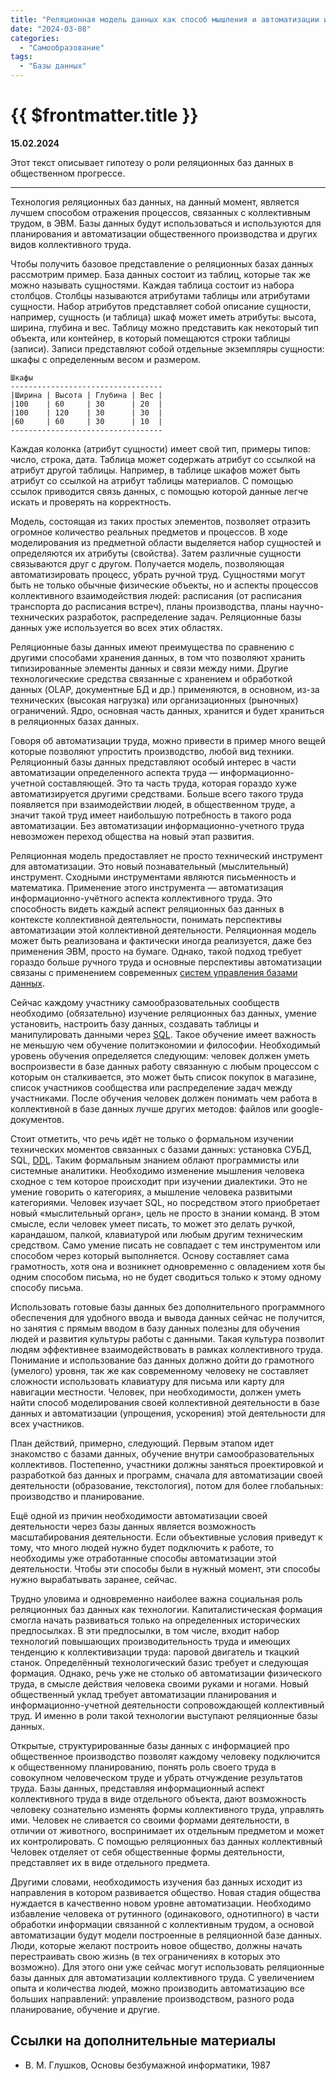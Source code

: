 ```yaml
---
title: "Реляционная модель данных как способ мышления и автоматизации информационного аспекта труда"
date: "2024-03-08"
categories:
  - "Самообразование"
tags:
  - "Базы данных"
---
```


# {{ $frontmatter.title }}

**15.02.2024**

Этот текст описывает гипотезу о роли реляционных баз данных в общественном прогрессе.

---

Технология реляционных баз данных, на данный момент, является лучшем способом отражения процессов, связанных с коллективным трудом, в ЭВМ. Базы данных будут использоваться и используются для планирования и автоматизации общественного производства и других видов коллективного труда.

Чтобы получить базовое представление о реляционных базах данных рассмотрим пример. База данных состоит из таблиц, которые так же можно называть сущностями. Каждая таблица состоит из набора столбцов. Столбцы называются атрибутами таблицы или атрибутами сущности. Набор атрибутов представляет собой описание сущности, например, сущность (и таблица) шкаф может иметь атрибуты: высота, ширина, глубина и вес. Таблицу можно представить как некоторый тип объекта, или контейнер, в который помещаются строки таблицы (записи). Записи представляют собой отдельные экземпляры сущности: шкафы с определенным весом и размером.

```
Шкафы
----------------------------------
|Ширина | Высота | Глубина | Вес |
|100    | 60     | 30      | 20  |
|100    | 120    | 30      | 30  |
|60     | 60     | 30      | 10  |
----------------------------------
```

Каждая колонка (атрибут сущности) имеет свой тип, примеры типов: число, строка, дата. Таблица может содержать атрибут со ссылкой на атрибут другой таблицы. Например, в таблице шкафов может быть атрибут со ссылкой на атрибут таблицы материалов. С помощью ссылок приводится связь данных, с помощью которой данные легче искать и проверять на корректность.

Модель, состоящая из таких простых элементов, позволяет отразить огромное количество реальных предметов и процессов. В ходе моделирования из предметной области выделяется набор сущностей и определяются их атрибуты (свойства). Затем различные сущности связываются друг с другом. Получается модель, позволяющая автоматизировать процесс, убрать ручной труд. Сущностями могут быть не только обычные физические объекты, но и аспекты процессов коллективного взаимодействия людей: расписания (от расписания транспорта до расписания встреч), планы производства, планы научно-технических разработок, распределение задач. Реляционные базы данных уже используется во всех этих областях.

Реляционные базы данных имеют преимущества по сравнению с другими способами хранения данных, в том что позволяют хранить типизированные элементы данных и связи между ними. Другие технологические средства связанные с хранением и обработкой данных (OLAP, документные БД и др.) применяются, в основном, из-за технических (высокая нагрузка) или организационных (рыночных) ограничений. Ядро, основная часть данных, хранится и будет храниться в реляционных базах данных.

Говоря об автоматизации труда, можно привести в пример много вещей которые позволяют упростить производство, любой вид техники. Реляционный базы данных представляют особый интерес в части автоматизации определенного аспекта труда — информационно-учетной составляющей. Это та часть труда, которая гораздо хуже автоматизируется другими средствами. Больше всего такого труда появляется при взаимодействии людей, в общественном труде, а значит такой труд имеет наибольшую потребность в такого рода автоматизации. Без автоматизации информационно-учетного труда невозможен переход общества на новый этап развития.

Реляционная модель предоставляет не просто технический инструмент для автоматизации. Это новый познавательный (мыслительный) инструмент. Сходными инструментами являются письменность и математика. Применение этого инструмента — автоматизация информационно-учётного аспекта коллективного труда. Это способность видеть каждый аспект реляционных баз данных в контексте коллективной деятельности, понимать перспективы автоматизации этой коллективной деятельности. Реляционная модель может быть реализована и фактически иногда реализуется, даже без применения ЭВМ, просто на бумаге. Однако, такой подход требует гораздо больше ручного труда и основные перспективы автоматизации связаны с применением современных [систем управления базами данных](https://ru.wikipedia.org/wiki/Система_управления_базами_данных).

Сейчас каждому участнику самообразовательных сообществ необходимо (обязательно) изучение реляционных баз данных, умение установить, настроить базу данных, создавать таблицы и манипулировать данными через [SQL](https://ru.wikipedia.org/wiki/SQL). Такое обучение имеет важность не меньшую чем обучение политэкономии и философии. Необходимый уровень обучения определяется следующим: человек должен уметь воспроизвести в базе данных работу связанную с любым процессом с которым он сталкивается, это может быть список покупок в магазине, список участников сообщества или распределение задач между участниками. После обучения человек должен понимать чем работа в коллективной в базе данных лучше других методов: файлов или google-документов.

Стоит отметить, что речь идёт не только о формальном изучении технических моментов связанных с базами данных: установка СУБД, SQL, [DDL](https://ru.wikipedia.org/wiki/Data_Definition_Language). Таким формальным знанием облают программисты или системные аналитики. Необходимо изменение мышления человека сходное с тем которое происходит при изучении диалектики. Это не умение говорить о категориях, а мышление человека развитыми категориями. Человек изучает SQL, но посредством этого приобретает новый «мыслительный орган», цель не просто в знании команд. В этом смысле, если человек умеет писать, то может это делать ручкой, карандашом, палкой, клавиатурой или любым другим техническим средством. Само умение писать не совпадает с тем инструментом или способом через который выполняется. Основу составляет сама грамотность, хотя она и возникнет одновременно с овладением хотя бы одним способом письма, но не будет сводиться только к этому одному способу письма.

Использовать готовые базы данных без дополнительного программного обеспечения для удобного ввода и вывода данных сейчас не получится, но занятия с прямым вводом в базу данных полезны для обучения людей и развития культуры работы с данными. Такая культура позволит людям эффективнее взаимодействовать в рамках коллективного труда. Понимание и использование баз данных должно дойти до грамотного (умелого) уровня, так же как современному человеку не составляет сложности использовать клавиатуру для письма или карту для навигации местности. Человек, при необходимости, должен уметь найти способ моделирования своей коллективной деятельности в базе данных и автоматизации (упрощения, ускорения) этой деятельности для всех участников.

План действий, примерно, следующий. Первым этапом идет знакомство с базами данных, обучение внутри самообразовательных коллективов. Постепенно, участники должны заняться проектировкой и разработкой баз данных и программ, сначала для автоматизации своей деятельности (образование, текстология), потом для более глобальных: производство и планирование.

Ещё одной из причин необходимости автоматизации своей деятельности через базы данных является возможность масштабирования деятельности. Если объективные условия приведут к тому, что много людей нужно будет подключить к работе, то необходимы уже отработанные способы автоматизации этой деятельности. Чтобы эти способы были в нужный момент, эти способы нужно вырабатывать заранее, сейчас.

Трудно уловима и одновременно наиболее важна социальная роль реляционных баз данных как технологии. Капиталистическая формация смогла начать развиваться только на определенных исторических предпосылках. В эти предпосылки, в том числе, входит набор технологий повышающих производительность труда и имеющих тенденцию к коллективизации труда: паровой двигатель и ткацкий станок. Определённый технологический базис требует и следующая формация. Однако, речь уже не столько об автоматизации физического труда, в смысле действия человека своими руками и ногами. Новый общественный уклад требует автоматизации планирования и информационно-учетной деятельности сопровождающей коллективный труд. И именно в роли такой технологии выступают реляционные базы данных.

Открытые, структурированные базы данных с информацией про общественное производство позволят каждому человеку подключится к общественному планированию, понять роль своего труда в совокупном человеческом труде и убрать отчуждение результатов труда. Базы данных, представляя информационный аспект коллективного труда в виде отдельного объекта, дают возможность человеку сознательно изменять формы коллективного труда, управлять ими. Человек не сливается со своими формами деятельности, в отличии от животного, воспринимает их отдельным предметом и может их контролировать. С помощью реляционных баз данных коллективный Человек отделяет от себя общественные формы деятельности, представляет их в виде отдельного предмета.

Другими словами, необходимость изучения баз данных исходит из направления в котором развивается общество. Новая стадия общества нуждается в качественно новом уровне автоматизации. Необходимо избавление человека от рутинного (одинакового, однотипного) в части обработки информации связанной с коллективным трудом, а основой автоматизации будут модели построенные в реляционной базе данных. Люди, которые желают построить новое общество, должны начать перестраивать свою жизнь (в тех ограничениях в которых это возможно). Для этого они уже сейчас могут использовать реляционные базы данных для автоматизации коллективного труда. С увеличением опыта и количества людей, можно производить автоматизацию все больших направлений: управление производством, разного рода планирование, обучение и другие.

## Ссылки на дополнительные материалы

* В. М. Глушков, Основы безбумажной информатики, 1987